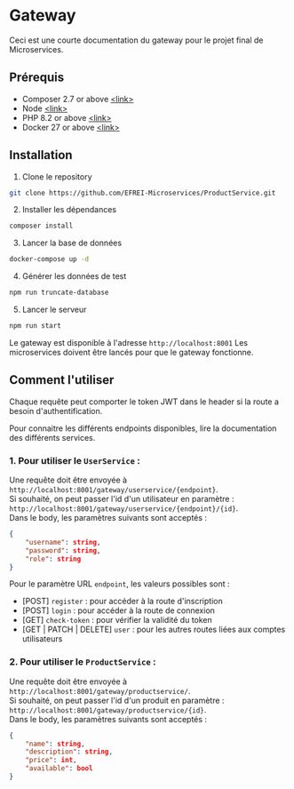 # Gateway

Ceci est une courte documentation du gateway pour le projet final de Microservices.  

## Prérequis
- Composer 2.7 or above [\<link\>](https://getcomposer.org/doc/00-intro.md)
- Node [\<link\>](https://nodejs.org/en/download/)
- PHP 8.2 or above [\<link\>](https://www.php.net/downloads)
- Docker 27 or above [\<link\>](https://docs.docker.com/get-docker/)

## Installation

1. Clone le repository
```bash
git clone https://github.com/EFREI-Microservices/ProductService.git
```
2. Installer les dépendances
```bash
composer install
```

3. Lancer la base de données
```bash
docker-compose up -d
```

4. Générer les données de test
```bash
npm run truncate-database
```

5. Lancer le serveur
```bash
npm run start
```

Le gateway est disponible à l'adresse `http://localhost:8001`
Les microservices doivent être lancés pour que le gateway fonctionne.

## Comment l'utiliser

Chaque requête peut comporter le token JWT dans le header si la route a besoin d'authentification.   

Pour connaitre les différents endpoints disponibles, lire la documentation des différents services.

### 1. Pour utiliser le `UserService` : 
Une requête doit être envoyée à `http://localhost:8001/gateway/userservice/{endpoint}`.  
Si souhaité, on peut passer l'id d'un utilisateur en paramètre : `http://localhost:8001/gateway/userservice/{endpoint}/{id}`.  
Dans le body, les paramètres suivants sont acceptés : 
```json 
{
    "username": string,
    "password": string,
    "role": string
}
```

Pour le paramètre URL `endpoint`, les valeurs possibles sont :
- [POST] `register` : pour accéder à la route d'inscription
- [POST] `login` : pour accéder à la route de connexion
- [GET] `check-token` : pour vérifier la validité du token
- [GET | PATCH | DELETE] `user` : pour les autres routes liées aux comptes utilisateurs

### 2. Pour utiliser le `ProductService` :
Une requête doit être envoyée à `http://localhost:8001/gateway/productservice/`.  
Si souhaité, on peut passer l'id d'un produit en paramètre : `http://localhost:8001/gateway/productservice/{id}`.  
Dans le body, les paramètres suivants sont acceptés : 
```json 
{
    "name": string,
    "description": string,
    "price": int,
    "available": bool
}
```
